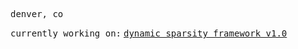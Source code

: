 <samp>denver, co</samp>

<samp>currently working on:</samp>
<samp>
  <a href="https://github.com/sbangapadang22/DynamicSparsity">dynamic sparsity framework v1.0</a>
</samp>
